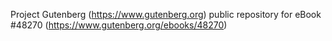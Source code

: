 Project Gutenberg (https://www.gutenberg.org) public repository for eBook #48270 (https://www.gutenberg.org/ebooks/48270)
